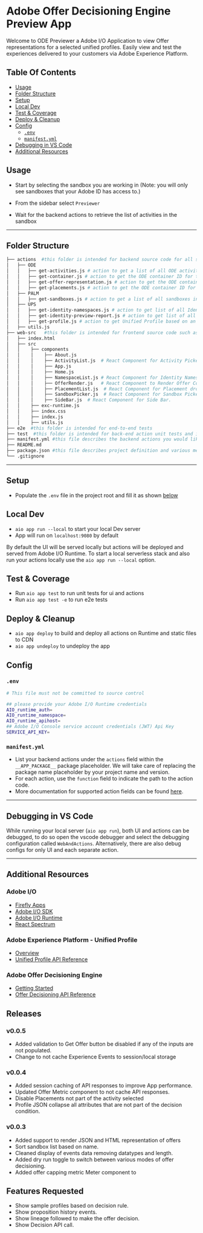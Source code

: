 # Adobe Offer Decisioning Engine Preview App

Welcome to ODE Previewer a Adobe I/O Application to view Offer representations for a selected unified profiles. Easily view and test the experiences delivered to your customers via Adobe Experience Platform.

## Table Of Contents
- [Usage](#usage)
- [Folder Structure](#folder-structure)
- [Setup](#setup)
- [Local Dev](#local-dev)
- [Test & Coverage](#test---coverage)
- [Deploy & Cleanup](#deploy---cleanup)
- [Config](#config)
  * [`.env`](#-env-)
  * [`manifest.yml`](#-manifestyml-)
- [Debugging in VS Code](#debugging-in-vs-code)
- [Additional Resources](#additional-resources)

## Usage

- Start by selecting the sandbox you are working in  (Note: you will only see sandboxes that your Adobe ID has access to.)

- From the sidebar select `Previewer`

- Wait for the backend actions to retrieve  the list of activities in the sandbox
---

## Folder Structure

```bash
├── actions  #this folder is intended for backend source code for all serverless actions
│   ├── ODE
│   │   ├── get-activities.js # action to get a list of all ODE activities in the AEP instance
│   │   ├── get-container.js # action to get the ODE container ID for the sandbox selected.
│   │   ├── get-offer-representation.js # action to get the ODE container ID for the sandbox selected.
│   │   ├── get-placements.js # action to get the ODE container ID for the sandbox selected.
│   ├── PALM
│   │   ├── get-sandboxes.js # action to get a list of all sandboxes in the AEP instance
│   ├── UPS
│   │   ├── get-identity-namespaces.js # action to get list of all Identity Namespaces.
│   │   ├── get-identity-preview-report.js # action to get list of all populated Identity Namespaces.
│   │   ├── get-profile.js # action to get Unified Profile based on an entity value lookup.
│   ├── utils.js
├── web-src   #this folder is intended for frontend source code such as html templates, react components, JS, CSS
│   ├── index.html
│   ├── src
│   │    ├── components
│   │    │    ├── About.js
│   │    │    ├── ActivityList.js  # React Component for Activity Picker.
│   │    │    ├── App.js
│   │    │    ├── Home.js
│   │    │    ├── NamespaceList.js # React Component for Identity Namespace drop down.
│   │    │    ├── OfferRender.js   # React Component to Render Offer Content.
│   │    │    ├── PlacementList.js  # React Component for Placement drop down.
│   │    │    ├── SandboxPicker.js  # React Component for Sandbox Picker Ribbon.
│   │    │    ├── SideBar.js  # React Component for Side Bar.
│   │    ├── exc-runtime.js
│   │    ├── index.css
│   │    ├── index.js
│   │    ├── utils.js
├── e2e  #this folder is intended for end-to-end tests
├── test  #this folder is intended for back-end action unit tests and integration tests
├── manifest.yml #this file describes the backend actions you would like to deploy or to redeploy
├── README.md
├── package.json #this file describes project definition and various metadata relevant to the project.
└── .gitignore
```
---
## Setup

- Populate the `.env` file in the project root and fill it as shown [below](#env)

## Local Dev

- `aio app run --local` to start your local Dev server
- App will run on `localhost:9080` by default

By default the UI will be served locally but actions will be deployed and served from Adobe I/O Runtime. To start a
local serverless stack and also run your actions locally use the `aio app run --local` option.

## Test & Coverage

- Run `aio app test` to run unit tests for ui and actions
- Run `aio app test -e` to run e2e tests

## Deploy & Cleanup

- `aio app deploy` to build and deploy all actions on Runtime and static files to CDN
- `aio app undeploy` to undeploy the app

## Config

### `.env`

```bash
# This file must not be committed to source control

## please provide your Adobe I/O Runtime credentials
AIO_runtime_auth=
AIO_runtime_namespace=
AIO_runtime_apihost=
## Adobe I/O Console service account credentials (JWT) Api Key
SERVICE_API_KEY=
```

### `manifest.yml`

- List your backend actions under the `actions` field within the `__APP_PACKAGE__`
package placeholder. We will take care of replacing the package name placeholder
by your project name and version.
- For each action, use the `function` field to indicate the path to the action
code.
- More documentation for supported action fields can be found
[here](https://github.com/apache/incubator-openwhisk-wskdeploy/blob/master/specification/html/spec_actions.md#actions).

---
## Debugging in VS Code

While running your local server (`aio app run`), both UI and actions can be debugged, to do so open the vscode debugger
and select the debugging configuration called `WebAndActions`.
Alternatively, there are also debug configs for only UI and each separate action.

---
## Additional Resources

### Adobe I/O
* [Firefly Apps](https://github.com/AdobeDocs/project-firefly/blob/master/README.md#project-firefly-developer-guide)
* [Adobe I/O SDK](https://github.com/adobe/aio-sdk#adobeaio-sdk)
* [Adobe I/O Runtime](https://adobedocs.github.io/adobeio-runtime/)
* [React Spectrum](https://react-spectrum.adobe.com/react-spectrum/index.html)

### Adobe Experience Platform - Unified Profile
* [Overview](https://experienceleague.adobe.com/docs/experience-platform/profile/home.html?lang=en)
* [Unified Profile API Reference](https://experienceleague.adobe.com/docs/experience-platform/profile/home.html?lang=en#api)

### Adobe Offer Decisioning Engine
* [Getting Started](https://experienceleague.adobe.com/docs/offer-decisioning/using/get-started/starting-offer-decisioning.html?lang=en#get-started)
* [Offer Decisioning API Reference](https://experienceleague.adobe.com/docs/offer-decisioning/using/api-reference/getting-started.html?lang=en#api-reference)


## Releases

### v0.0.5
* Added validation to Get Offer button be disabled if any of the inputs are not populated.
* Change to not cache Experience Events to session/local storage
### v0.0.4
* Added session caching of API responses to improve App performance. 
* Updated Offer Metric component to not cache API responses.
* Disable Placements not part of the activity selected
* Profile JSON collapse all attributes that are not part of the decision condition.
### v0.0.3
* Added support to render JSON and HTML representation of offers
* Sort sandbox list based on name.
* Cleaned display of events data removing datatypes and length.
* Added dry run toggle to switch between various modes of offer decisioning.
* Added offer capping metric Meter component to 


## Features Requested

* Show sample profiles based on decision rule.
* Show proposition history events.
* Show lineage followed to make the offer decision.
* Show Decision API call.